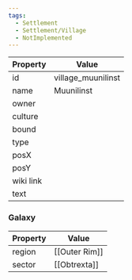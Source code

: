 ```yaml
---
tags:
  - Settlement
  - Settlement/Village
  - NotImplemented
---
```


| Property  | Value              |
| --------- | ------------------ |
| id        | village_muunilinst |
| name      | Muunilinst         |
| owner     |                    |
| culture   |                    |
| bound     |                    |
| type      |                    |
| posX      |                    |
| posY      |                    |
| wiki link |                    |
| text      |                    |

### Galaxy
| Property | Value         |
| -------- | ------------- |
| region   | [[Outer Rim]] |
| sector   | [[Obtrexta]]  |
